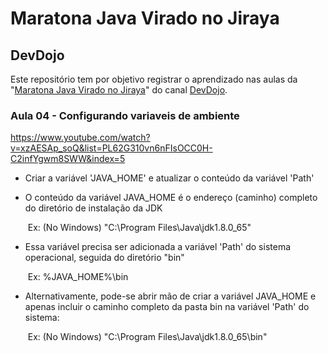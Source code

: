 # Maratona Java Virado no Jiraya

## DevDojo

Este repositório tem por objetivo registrar o aprendizado nas aulas da "[Maratona Java Virado no Jiraya](https://www.youtube.com/watch?v=VKjFuX91G5Q&list=PL62G310vn6nFIsOCC0H-C2infYgwm8SWW)" do canal [DevDojo](https://www.youtube.com/c/DevDojoBrasil).

### Aula 04 - Configurando variaveis de ambiente

https://www.youtube.com/watch?v=xzAESAp_soQ&list=PL62G310vn6nFIsOCC0H-C2infYgwm8SWW&index=5

- Criar a variável 'JAVA_HOME' e atualizar o conteúdo da variável 'Path'

- O conteúdo da variável JAVA_HOME é o endereço (caminho) completo do diretório de instalação da JDK

  ​	Ex: (No Windows) "C:\Program Files\Java\jdk1.8.0_65"

- Essa variável precisa ser adicionada a variável 'Path' do sistema operacional, seguida do diretório "bin"

  ​	Ex: %JAVA_HOME%\bin

- Alternativamente, pode-se abrir mão de criar a variável JAVA_HOME e apenas incluir o caminho completo da pasta bin na variável 'Path' do sistema:

  ​	Ex: (No Windows) "C:\Program Files\Java\jdk1.8.0_65\bin"


